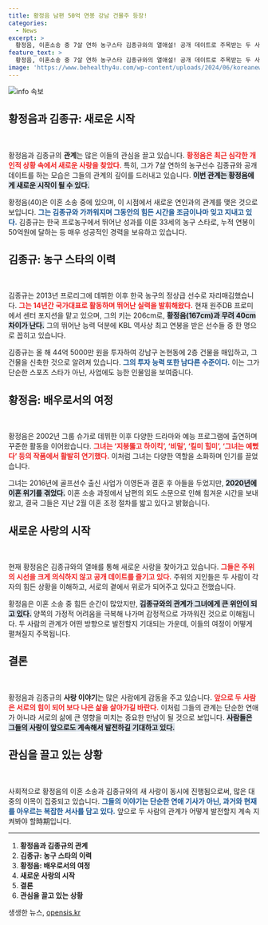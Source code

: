 ```yaml
---
title: 황정음 남편 50억 연봉 강남 건물주 등장!
categories:
  - News
excerpt: >
  황정음, 이혼소송 중 7살 연하 농구스타 김종규와의 열애설! 공개 데이트로 주목받는 두 사람의 새로운 사랑과 황정음의 파란만장한 과거가 궁금하다. 클릭하여 자세히 알아보세요!
feature_text: >
  황정음, 이혼소송 중 7살 연하 농구스타 김종규와의 열애설! 공개 데이트로 주목받는 두 사람의 새로운 사랑과 황정음의 파란만장한 과거가 궁금하다. 클릭하여 자세히 알아보세요!
image: 'https://www.behealthy4u.com/wp-content/uploads/2024/06/koreanews.jpg'
---
```


<p><img src="https://www.behealthy4u.com/wp-content/uploads/2024/06/koreanews.jpg" alt="info 속보" /></p>

<h2 data-ke-size="size26">황정음과 김종규: 새로운 시작</h2>

<p data-ke-size="size16">&nbsp;</p>

<p>황정음과 김종규의 <b>관계</b>는 많은 이들의 관심을 끌고 있습니다. <b><span style="color: #ee2323;">황정음은 최근 심각한 개인적 상황 속에서 새로운 사랑을 찾았다.</span></b> 특히, 그가 7살 연하의 농구선수 김종규와 공개 데이트를 하는 모습은 그들의 관계의 깊이를 드러내고 있습니다. <b><span style="background-color: #21538527;">이번 관계는 황정음에게 새로운 시작이 될 수 있다.</span></b> </p>

<p>황정음(40)은 이혼 소송 중에 있으며, 이 시점에서 새로운 연인과의 관계를 맺은 것으로 보입니다. <b><span style="color: #1a5490;">그는 김종규와 가까워지며 그동안의 힘든 시간을 조금이나마 잊고 지내고 있다.</span></b> 김종규는 한국 프로농구에서 뛰어난 성과를 이룬 33세의 농구 스타로, 누적 연봉이 50억원에 달하는 등 매우 성공적인 경력을 보유하고 있습니다.</p>

<h2 data-ke-size="size26">김종규: 농구 스타의 이력</h2>

<p data-ke-size="size16">&nbsp;</p>

<p>김종규는 2013년 프로리그에 데뷔한 이후 한국 농구의 정상급 선수로 자리매김했습니다. <b><span style="color: #ee2323;">그는 14년간 국가대표로 활동하며 뛰어난 실력을 발휘해왔다.</span></b> 현재 원주DB 프로미에서 센터 포지션을 맡고 있으며, 그의 키는 206cm로, <b><span style="background-color: #21538527;">황정음(167cm)과 무려 40cm 차이가 난다.</span></b> 그의 뛰어난 능력 덕분에 KBL 역사상 최고 연봉을 받은 선수들 중 한 명으로 꼽히고 있습니다.</p>

<p>김종규는 올 해 44억 5000만 원을 투자하여 강남구 논현동에 2층 건물을 매입하고, 그 건물을 신축한 것으로 알려져 있습니다. <b><span style="color: #1a5490;">그의 투자 능력 또한 남다른 수준이다.</span></b> 이는 그가 단순한 스포츠 스타가 아닌, 사업에도 능한 인물임을 보여줍니다.</p>

<h2 data-ke-size="size26">황정음: 배우로서의 여정</h2>

<p data-ke-size="size16">&nbsp;</p>

<p>황정음은 2002년 그룹 슈가로 데뷔한 이후 다양한 드라마와 예능 프로그램에 출연하며 꾸준한 활동을 이어왔습니다. <b><span style="color: #ee2323;">그녀는 ‘지붕뚫고 하이킥’, ‘비밀’, ‘킬미 힐미’, ‘그녀는 예뻤다’ 등의 작품에서 활발히 연기했다.</span></b> 이처럼 그녀는 다양한 역할을 소화하며 인기를 끌었습니다.</p>

<p>그녀는 2016년에 골프선수 출신 사업가 이영돈과 결혼 후 아들을 두었지만, <b><span style="background-color: #21538527;">2020년에 이혼 위기를 겪었다.</span></b> 이혼 소송 과정에서 남편의 외도 소문으로 인해 힘겨운 시간을 보내왔고, 결국 그들은 지난 2월 이혼 조정 절차를 밟고 있다고 밝혔습니다.</p>

<h2 data-ke-size="size26">새로운 사랑의 시작</h2>

<p data-ke-size="size16">&nbsp;</p>

<p>현재 황정음은 김종규와의 열애를 통해 새로운 사랑을 찾아가고 있습니다. <b><span style="color: #ee2323;">그들은 주위의 시선을 크게 의식하지 않고 공개 데이트를 즐기고 있다.</span></b> 주위의 지인들은 두 사람이 각자의 힘든 상황을 이해하고, 서로의 곁에서 위로가 되어주고 있다고 전했습니다.</p>

<p>황정음은 이혼 소송 중 힘든 순간이 많았지만, <b><span style="background-color: #21538527;">김종규와의 관계가 그녀에게 큰 위안이 되고 있다.</span></b> 양쪽의 가정적 어려움을 극복해 나가며 감정적으로 가까워진 것으로 이해됩니다. 두 사람의 관계가 어떤 방향으로 발전할지 기대되는 가운데, 이들의 여정이 어떻게 펼쳐질지 주목됩니다.</p>

<h2 data-ke-size="size26">결론</h2>

<p data-ke-size="size16">&nbsp;</p>

<p>황정음과 김종규의 <b>사랑 이야기</b>는 많은 사람에게 감동을 주고 있습니다. <b><span style="color: #ee2323;">앞으로 두 사람은 서로의 힘이 되어 보다 나은 삶을 살아가길 바란다.</span></b> 이처럼 그들의 관계는 단순한 연애가 아니라 서로의 삶에 큰 영향을 미치는 중요한 만남이 될 것으로 보입니다. <b><span style="background-color: #21538527;">사람들은 그들의 사랑이 앞으로도 계속해서 발전하길 기대하고 있다.</span></b> </p>

<h2 data-ke-size="size26">관심을 끌고 있는 상황</h2>

<p data-ke-size="size16">&nbsp;</p>

<p>사회적으로 황정음의 이혼 소송과 김종규와의 새 사랑이 동시에 진행됨으로써, 많은 대중의 이목이 집중되고 있습니다. <b><span style="color: #1a5490;">그들의 이야기는 단순한 연애 기사가 아닌, 과거와 현재를 아우르는 복잡한 서사를 담고 있다.</span></b> 앞으로 두 사람의 관계가 어떻게 발전할지 계속 지켜봐야 할時期입니다. </p>

<hr>

<ol>
<li><b>황정음과 김종규의 관계</b></li>
<li><b>김종규: 농구 스타의 이력</b></li>
<li><b>황정음: 배우로서의 여정</b></li>
<li><b>새로운 사랑의 시작</b></li>
<li><b>결론</b></li>
<li><b>관심을 끌고 있는 상황</b></li>
</ol>
생생한 뉴스, <a href="https://opensis.kr" rel="dofollow">opensis.kr</a>


